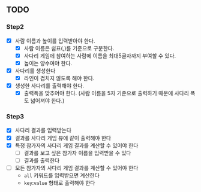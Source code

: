 ## TODO

### Step2

- [x] 사람 이름과 높이를 입력받아야 한다.
    - [x] 사람 이름은 쉼표(,)를 기준으로 구분한다.
    - [x] 사다리 게임에 참여하는 사람에 이름을 최대5글자까지 부여할 수 있다.
    - [x] 높이는 양수여야 한다.
- [x] 사다리를 생성한다
    - [x] 라인이 겹치지 않도록 해야 한다.
- [x] 생성한 사다리를 출력해야 한다.
    - [x] 출력폭을 맞추어야 한다. (사람 이름을 5자 기준으로 출력하기 때문에 사다리 폭도 넓어져야 한다.)

### Step3

- [x] 사다리 결과를 입력받는다
- [x] 결과를 사다리 게임 뷰에 같이 출력해야 한다
- [x] 특정 참가자의 사다리 게임 결과를 계산할 수 있어야 한다
    - [ ] 결과를 보고 싶은 참가자 이름을 입력받을 수 있다
    - [ ] 결과를 출력한다
- [ ] 모든 참가자의 사다리 게임 결과를 계산할 수 있어야 한다
    - `all` 키워드를 입력받으면 계산한다
    - `key`:`value` 형태로 출력해야 한다